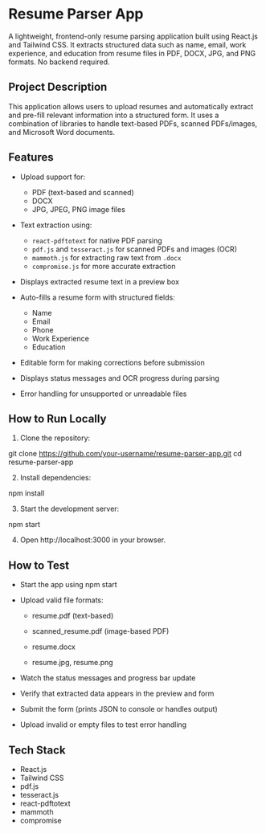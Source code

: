 # Resume Parser App

A lightweight, frontend-only resume parsing application built using React.js and Tailwind CSS. It extracts structured data such as name, email, work experience, and education from resume files in PDF, DOCX, JPG, and PNG formats. No backend required.

## Project Description

This application allows users to upload resumes and automatically extract and pre-fill relevant information into a structured form. It uses a combination of libraries to handle text-based PDFs, scanned PDFs/images, and Microsoft Word documents.

## Features

- Upload support for:
  - PDF (text-based and scanned)
  - DOCX
  - JPG, JPEG, PNG image files
- Text extraction using:
  - `react-pdftotext` for native PDF parsing
  - `pdf.js` and `tesseract.js` for scanned PDFs and images (OCR)
  - `mammoth.js` for extracting raw text from `.docx`
  - `compromise.js` for more accurate extraction

- Displays extracted resume text in a preview box
- Auto-fills a resume form with structured fields:
  - Name
  - Email
  - Phone
  - Work Experience
  - Education
- Editable form for making corrections before submission
- Displays status messages and OCR progress during parsing
- Error handling for unsupported or unreadable files

## How to Run Locally

1. Clone the repository:

git clone https://github.com/your-username/resume-parser-app.git
cd resume-parser-app

2. Install dependencies:

npm install

3. Start the development server:

npm start

4. Open http://localhost:3000 in your browser.

## How to Test

- Start the app using npm start

- Upload valid file formats:

    - resume.pdf (text-based)

    - scanned_resume.pdf (image-based PDF)

    - resume.docx

    - resume.jpg, resume.png

- Watch the status messages and progress bar update

- Verify that extracted data appears in the preview and form

- Submit the form (prints JSON to console or handles output)

- Upload invalid or empty files to test error handling

## Tech Stack
- React.js
- Tailwind CSS
- pdf.js
- tesseract.js
- react-pdftotext
- mammoth
- compromise